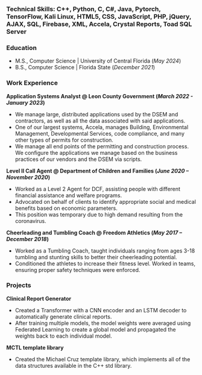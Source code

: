 ### Technical Skills: C++, Python, C, C#, Java, Pytorch, TensorFlow, Kali Linux, HTML5, CSS, JavaScript, PHP, jQuery, AJAX, SQL, Firebase, XML, Accela, Crystal Reports, Toad SQL Server

### Education
- M.S., Computer Science | University of Central Florida (_May 2024_)
- B.S., Computer Science | Florida State  (_December 2021_)

### Work Experience
**Application Systems Analyst @ Leon County Government (_March 2022 - January 2023_)**
- We manage large, distributed applications used by the DSEM and contractors, as well as all the data associated with said applications. 
- One of our largest systems, Accela, manages Building, Environmental Management, Developmental Services, code compliance, and many other types of permits for construction. 
- We manage all end points of the permitting and construction process. We configure the applications we manage based on the business practices of our vendors and the DSEM via scripts.

**Level II Call Agent @ Department of Children and Families (_June 2020 – November 2020_)**
- Worked as a Level 2 Agent for DCF, assisting people with different financial assistance and welfare programs.
- Advocated on behalf of clients to identify appropriate social and medical benefits based on economic parameters.
- This position was temporary due to high demand resulting from the coronavirus.

**Cheerleading and Tumbling Coach @ Freedom Athletics (_May 2017 – December 2018_)**
- Worked as a Tumbling Coach, taught individuals ranging from ages 3-18 tumbling and stunting skills to better their cheerleading potential.
-  Conditioned the athletes to increase their fitness level. Worked in teams, ensuring proper safety techniques were enforced. 

### Projects
**Clinical Report Generator**
- Created a Transformer with a CNN encoder and an LSTM decoder to automatically generate clinical reports.
-  After training multiple models, the model weights were averaged using Federated Learning to create a global model and propagated the weights back to each individual model.
  
**MCTL template library**
- Created the Michael Cruz template library, which implements all of the data structures available in the C++ std library.
 

  
  

